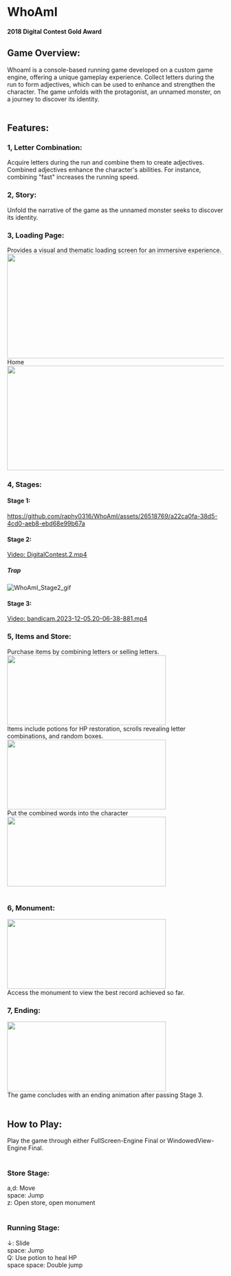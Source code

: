 # WhoAmI
#### 2018 Digital Contest Gold Award<br>
## Game Overview:<br>
WhoamI is a console-based running game developed on a custom game engine, offering a unique gameplay experience. Collect letters during the run to form adjectives, which can be used to enhance and strengthen the character. The game unfolds with the protagonist, an unnamed monster, on a journey to discover its identity.<br>
<br>
## Features:<br>
### 1, Letter Combination:<br>
Acquire letters during the run and combine them to create adjectives.<br>
Combined adjectives enhance the character's abilities. For instance, combining "fast" increases the running speed.<br>
### 2, Story:<br>
Unfold the narrative of the game as the unnamed monster seeks to discover its identity.<br>
### 3, Loading Page:<br>
Provides a visual and thematic loading screen for an immersive experience.<br>
<img src="https://github.com/raphy0316/WhoAmI/assets/26518769/6f914b76-bfa3-4522-89cb-0cd213cdb17a" width="553" height="243"/><br>
 Home <br>
<img src="https://github.com/raphy0316/WhoAmI/assets/26518769/92fd0329-1aec-4222-8e2e-50c7d3ff4984" width="553" height="243"/><br>
### 4, Stages:<br>
#### Stage 1:<br>

https://github.com/raphy0316/WhoAmI/assets/26518769/a22ca0fa-38d5-4cd0-aeb8-ebd68e99b67a

#### Stage 2:

[Video: DigitalContest.2.mp4](https://github.com/raphy0316/WhoAmI/assets/26518769/e8e0285a-11b7-458c-ad88-19fb7030b386)

##### Trap<br>
![WhoAmI_Stage2_gif](https://github.com/raphy0316/WhoAmI/assets/26518769/9274f5a3-0018-408b-8939-93128a1bb7e4)
#### Stage 3:

[Video: bandicam.2023-12-05.20-06-38-881.mp4](https://github.com/raphy0316/WhoAmI/assets/26518769/04d5b877-db44-4aeb-8953-6844affeb57e)

### 5, Items and Store:<br>
Purchase items by combining letters or selling letters.<br>
<img src="https://github.com/raphy0316/WhoAmI/assets/26518769/5feebe47-3069-4118-b0aa-cfac1082ab4f" width="369" height="162"/><br>
Items include potions for HP restoration, scrolls revealing letter combinations, and random boxes.<br>
<img src="https://github.com/raphy0316/WhoAmI/assets/26518769/af1141a7-6efa-4a39-a8a9-3bb113960b0c" width="369" height="162"/><br>
Put the combined words into the character<br>
<img src="https://github.com/raphy0316/WhoAmI/assets/26518769/686065b8-0655-4f2e-99d9-d266bc0ebb13" width="369" height="162"/><br>
<br>
### 6, Monument:<br>
<img src="https://github.com/raphy0316/WhoAmI/assets/26518769/5a749be8-92f3-4734-b2c5-3149ce1d25be" width="369" height="162"/><br>
Access the monument to view the best record achieved so far.<br>
### 7, Ending:<br>
<img src="https://github.com/raphy0316/WhoAmI/assets/26518769/4311ef9b-49cd-4034-9ab3-8c799baa1f14" width="369" height="162"/><br>
The game concludes with an ending animation after passing Stage 3.<br>
<br>
## How to Play:<br>
Play the game through either FullScreen-Engine Final or WindowedView-Engine Final.<br>
<br>
### Store Stage:<br>
a,d: Move<br>
space: Jump<br>
z: Open store, open monument<br>
<br>
### Running Stage:<br>
↓: Slide<br>
space: Jump<br>
Q: Use potion to heal HP<br>
space space: Double jump<br>
